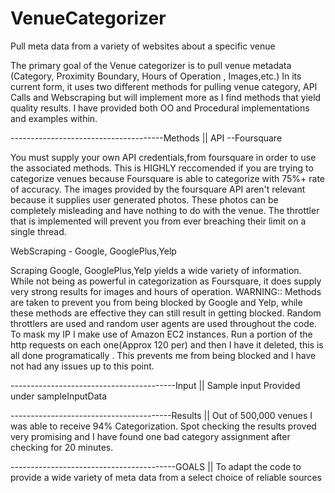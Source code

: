 # VenueCategorizer
Pull meta data from a variety of websites about a specific venue

The primary goal of the Venue categorizer is to pull venue metadata (Category, Proximity Boundary, Hours of Operation , Images,etc.)
In its current form, it uses two different methods for pulling venue category, API Calls and Webscraping but will implement more as I find methods that yield quality results.
I have provided both OO and Procedural implementations and examples within.


--------------------------------------Methods
||
API --Foursquare

  You must supply your own API credentials,from foursquare in order to use the associated methods. This is HIGHLY reccomended if you are trying to categorize venues because Foursquare is able to categorize with 75%+ rate of accuracy. The images provided by the foursquare API aren't relevant because it supplies user generated photos. These photos can be completely misleading and have nothing to do with the venue. The throttler that is implemented will prevent you from ever breaching their limit on a single thread.
  
WebScraping - Google, GooglePlus,Yelp

  Scraping Google, GooglePlus,Yelp yields a wide variety of information. While not being as powerful in categorization as Foursquare, it does supply very strong results for images and hours of operation. 
  WARNING:: Methods are taken to prevent you from being blocked by Google and Yelp, while these methods are effective they can still result in getting blocked. Random throttlers are used and random user agents are used throughout the code. To mask my IP I make use of Amazon EC2 instances. Run a portion of the http requests on each one(Approx 120 per) and then I have it deleted, this is all done programatically . This prevents me from being blocked and I have not had any issues up to this point.
  
-----------------------------------------Input
||
Sample input Provided under sampleInputData
  
----------------------------------------Results
||
Out of 500,000 venues I was able to receive 94% Categorization. Spot checking the results proved very promising and I have found one bad category assignment after checking for 20 minutes.

-----------------------------------------GOALS
||
To adapt the code to provide a wide variety of meta data from a select choice of reliable sources

